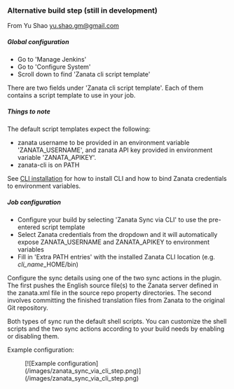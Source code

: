 ### Alternative build step (still in development)

From Yu Shao yu.shao.gm@gmail.com

##### Global configuration

- Go to 'Manage Jenkins'
- Go to 'Configure System'
- Scroll down to find 'Zanata cli script template'
    
There are two fields under 'Zanata cli script template'. Each of them contains
 a script template to use in your job.

##### Things to note

The default script templates expect the following:

- zanata username to be provided in an environment variable 'ZANATA_USERNAME', 
and zanata API key provided in environment variable 'ZANATA_APIKEY'.
- zanata-cli is on PATH

See [CLI installation](/configuration/build-step/install-cli/) for how to install CLI and how to bind Zanata credentials to environment variables.
 
##### Job configuration 

- Configure your build by selecting 'Zanata Sync via CLI' to use the pre-entered script template
- Select Zanata credentials from the dropdown and it will automatically expose ZANATA_USERNAME and ZANATA_APIKEY to environment variables
- Fill in 'Extra PATH entries' with the installed Zanata CLI location (e.g. *cli_name*_HOME/bin)

Configure the sync details using one of the two sync actions in the plugin. 
The first pushes the English source file(s) to the Zanata server defined in the
zanata.xml file in the source repo property directories.  The second involves 
committing the finished translation files from Zanata to the original Git repository.

Both types of sync run the default shell scripts. You can customize the 
shell scripts and the two sync actions according to your build needs by 
enabling or disabling them.


Example configuration:
<figure>
[![Example configuration](/images/zanata_sync_via_cli_step.png)](/images/zanata_sync_via_cli_step.png)
</figure>
